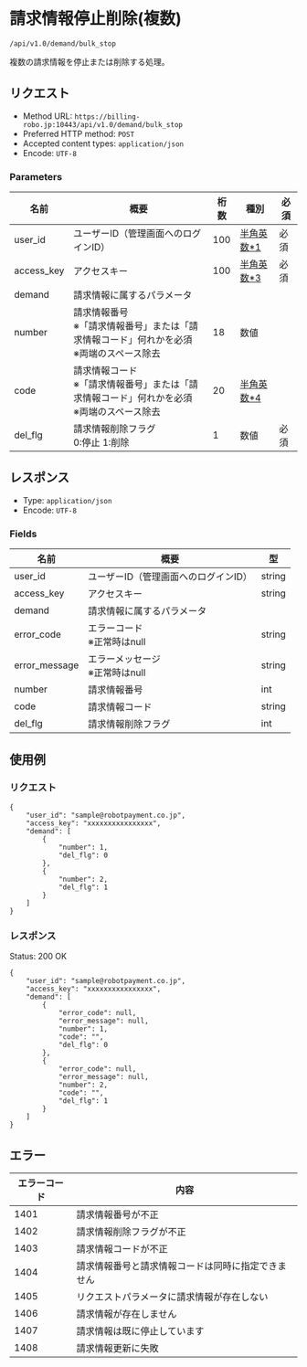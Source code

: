 # 請求情報停止削除(複数)

`/api/v1.0/demand/bulk_stop`

複数の請求情報を停止または削除する処理。

## リクエスト
- Method URL: `https://billing-robo.jp:10443/api/v1.0/demand/bulk_stop`
- Preferred HTTP method: `POST`
- Accepted content types: `application/json`
- Encode: `UTF-8`

### Parameters

| 名前       | 概要                                                                                               | 桁数 | 種別                               | 必須 |
| ---------- | -------------------------------------------------------------------------------------------------- | ---- | ---------------------------------- | ---- |
| user_id    | ユーザーID（管理画面へのログインID）                                                               | 100  | [半角英数\*1](/README.md#種別注釈) | 必須 |
| access_key | アクセスキー                                                                                       | 100  | [半角英数\*3](/README.md#種別注釈) | 必須 |
| demand     | 請求情報に属するパラメータ                                                                         |      |                                    |      |
| number     | 請求情報番号 <br> ※「請求情報番号」または「請求情報コード」何れかを必須 <br> ※両端のスペース除去   | 18   | 数値                               |      |
| code       | 請求情報コード <br> ※「請求情報番号」または「請求情報コード」何れかを必須 <br> ※両端のスペース除去 | 20   | [半角英数\*4](/README.md#種別注釈) |      |
| del_flg    | 請求情報削除フラグ <br> 0:停止 1:削除                                                              | 1    | 数値                               | 必須 |


## レスポンス

- Type: `application/json`
- Encode: `UTF-8`

### Fields

| 名前          | 概要                                 | 型     |
| ------------- | ------------------------------------ | ------ |
| user_id       | ユーザーID（管理画面へのログインID） | string |
| access_key    | アクセスキー                         | string |
| demand        | 請求情報に属するパラメータ           |        |
| error_code    | エラーコード <br> ※正常時はnull      | string |
| error_message | エラーメッセージ <br> ※正常時はnull  | string |
| number        | 請求情報番号                         | int    |
| code          | 請求情報コード                       | string |
| del_flg       | 請求情報削除フラグ                   | int    |


## 使用例

### リクエスト

```
{
    "user_id": "sample@robotpayment.co.jp",
    "access_key": "xxxxxxxxxxxxxxxx",
    "demand": [
        {
            "number": 1,
            "del_flg": 0
        },
        {
            "number": 2,
            "del_flg": 1
        }
    ]
}
```

### レスポンス

Status: 200 OK

```
{
    "user_id": "sample@robotpayment.co.jp",
    "access_key": "xxxxxxxxxxxxxxxx",
    "demand": [
        {
            "error_code": null,
            "error_message": null,
            "number": 1,
            "code": "",
            "del_flg": 0
        },
        {
            "error_code": null,
            "error_message": null,
            "number": 2,
            "code": "",
            "del_flg": 1
        }
    ]
}
```

## エラー

| エラーコード | 内容                                               |
| ------------ | -------------------------------------------------- |
| 1401         | 請求情報番号が不正                                 |
| 1402         | 請求情報削除フラグが不正                           |
| 1403         | 請求情報コードが不正                               |
| 1404         | 請求情報番号と請求情報コードは同時に指定できません |
| 1405         | リクエストパラメータに請求情報が存在しない         |
| 1406         | 請求情報が存在しません                             |
| 1407         | 請求情報は既に停止しています                       |
| 1408         | 請求情報更新に失敗                                 |